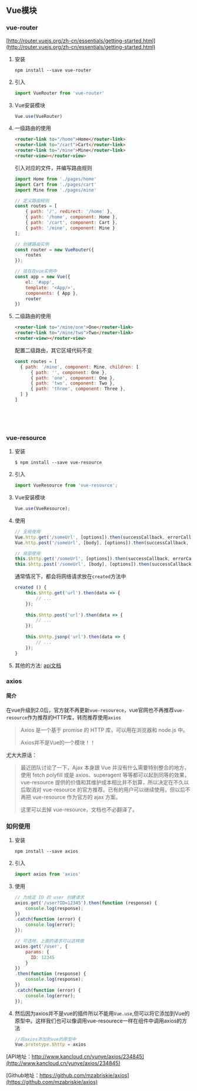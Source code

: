 ## Vue模块



### vue-router

[http://router.vuejs.org/zh-cn/essentials/getting-started.html](http://router.vuejs.org/zh-cn/essentials/getting-started.html)

1.  安装

    ```
    npm install --save vue-router
    ```

2. 引入

    ```javascript
    import VueRouter from 'vue-router'
    ```

3. Vue安装模块

    ```javascript
    Vue.use(VueRouter)
    ```

4. 一级路由的使用

    ```html
    <router-link to="/home">Home</router-link>
    <router-link to="/cart">Cart</router-link>
    <router-link to="/mine">Mine</router-link>
    <router-view></router-view>
    ```

    引入对应的文件，并编写路由规则

    ```javascript
    import Home from './pages/home'
    import Cart from './pages/cart'
    import Mine from './pages/mine'

    // 定义路由规则
    const routes = [
        { path: '/', redirect: '/home' },
        { path: '/home', component: Home },
        { path: '/cart', component: Cart },
        { path: '/mine', component: Mine }
    ];

    // 创建路由实例
    const router = new VueRouter({
        routes
    });

    // 挂在在vue实例中
    const app = new Vue({
        el: '#app',
        template: '<App/>',
        components: { App },
        router
    })
    ```

5. 二级路由的使用

    ```html
    <router-link to="/mine/one">One</router-link>
    <router-link to="/mine/two">Two</router-link>
    <router-view></router-view>
    ```

    配置二级路由，其它区域代码不变

    ```javascript
    const routes = [
      { path: '/mine', component: Mine, children: [
          { path: '', component: One },
          { path: 'one', component: One },
          { path: 'two', component: Two },
          { path: 'three', component: Three },
      ] }
    ]
    ```

    ​

    ​



### vue-resource



1.  安装

    ```
    $ npm install --save vue-resource
    ```

2. 引入

    ```javascript
    import VueResource from 'vue-resource';
    ```

3. Vue安装模块

    ```javascript
    Vue.use(VueResource);
    ```

4. 使用

    ```javascript
    // 全局使用
    Vue.http.get('/someUrl', [options]).then(successCallback, errorCallback);
    Vue.http.post('/someUrl', [body], [options]).then(successCallback, errorCallback);

    // 局部使用
    this.$http.get('/someUrl', [options]).then(successCallback, errorCallback);
    this.$http.post('/someUrl', [body], [options]).then(successCallback, errorCallback);
    ```

    通常情况下，都会将网络请求放在`created`方法中

    ```javascript
    created () {
        this.$http.get('url').then(data => {
            // ...
        });
      
        this.$http.post('url').then(data => {
            // ...
        });
      
        this.$http.jsonp('url').then(data => {
            // ...
        });
    }
    ```

5. 其他的方法: [api文档](https://github.com/pagekit/vue-resource/blob/develop/docs/http.md)







### axios

#### 简介

在vue升级到2.0后，官方就不再更新`vue-resourece`，vue官网也不再推荐`vue-resource`作为推荐的HTTP库，转而推荐使用`axios`

>   Axios 是一个基于 promise 的 HTTP 库，可以用在浏览器和 node.js 中。
>
>   Axios并不是Vue的一个模块！！



尤大大原话：

>   最近团队讨论了一下，Ajax 本身跟 Vue 并没有什么需要特别整合的地方，使用 fetch polyfill 或是 axios、superagent 等等都可以起到同等的效果，vue-resource 提供的价值和其维护成本相比并不划算，所以决定在不久以后取消对 vue-resource 的官方推荐。已有的用户可以继续使用，但以后不再把 vue-resource 作为官方的 ajax 方案。
>
>   这里可以去掉 vue-resource，文档也不必翻译了。



### 如何使用

1.  安装

    ```
    npm install --save axios
    ```

2. 引入

    ```javascript
    import axios from 'axios'
    ```

3. 使用

    ```javascript
    // 为给定 ID 的 user 创建请求
    axios.get('/user?ID=12345').then(function (response) {
        console.log(response);
    })
    .catch(function (error) {
        console.log(error);
    });

    // 可选地，上面的请求可以这样做
    axios.get('/user', {
        params: {
          ID: 12345
        }
    })
    .then(function (response) {
        console.log(response);
    })
    .catch(function (error) {
        console.log(error);
    });
    ```

4. 然后因为axios并不是vue的插件所以不能用`Vue.use`,但可以将它添加到Vue的原型中。这样我们也可以像调用vue-resourece一样在组件中调用axios的方法

    ```javascript
    //将axios添加到vue的原型中
    Vue.prototype.$http = axios
    ```

[API地址：http://www.kancloud.cn/yunye/axios/234845](http://www.kancloud.cn/yunye/axios/234845)

[Github地址：https://github.com/mzabriskie/axios](https://github.com/mzabriskie/axios)
